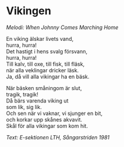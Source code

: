 # Vikingen
*Melodi: When Johnny Comes Marching Home*

En viking älskar livets vand,  
hurra, hurra!  
Det hastigt i hens svalg försvann,  
hurra, hurra!  
Till kalv, till oxe, till fisk, till fläsk,  
när alla veklingar dricker läsk.  
Ja, då vill alla vikingar ha en bäsk.  

När bäsken småningom är slut,  
tragik, tragik!  
Då bärs varenda viking ut  
som lik, sig lik.  
Och sen när vi vaknar, vi sjunger en bit,  
och korkar upp skånes akvavit.  
Skål för alla vikingar som kom hit.  

*Text: E-sektionen LTH, Sångarstriden 1981*  
